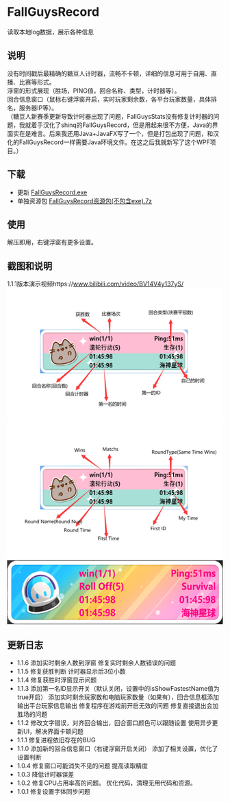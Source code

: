 # FallGuysRecord
  读取本地log数据，展示各种信息
## 说明
  没有时间戳后最精确的糖豆人计时器，流畅不卡顿，详细的信息可用于自用、直播、比赛等形式。\
  浮窗的形式展现（胜场，PING值，回合名称、类型，计时器等）。\
  回合信息窗口（鼠标右键浮窗开启，实时玩家剩余数，各平台玩家数量，具体排名，服务器IP等）。\
（糖豆人新赛季更新导致计时器出现了问题，FallGuysStats没有修复计时器的问题，我就着手汉化了shinq的FallGuysRecord，但是用起来很不方便，Java的界面实在是难言。后来我还用Java+JavaFX写了一个，但是打包出现了问题，和汉化的FallGuysRecord一样需要Java环境文件。在这之后我就新写了这个WPF项目。）
## 下载
  - 更新 [FallGuysRecord.exe](https://raw.githubusercontent.com/mzj21/FallGuysRecord/main/FallGuysRecord.exe)
  - 单独资源包 [FallGuysRecord资源包(不包含exe).7z](https://raw.githubusercontent.com/mzj21/FallGuysRecord/main/FallGuysRecord资源包(不包含exe).7z)<br>
## 使用
解压即用，右键浮窗有更多设置。
## 截图和说明
1.1.1版本演示视频https://www.bilibili.com/video/BV14V4y137yS/
![中文](https://github.com/mzj21/FallGuysRecord/blob/main/images/zh.png)
![English](https://github.com/mzj21/FallGuysRecord/blob/main/images/en.png)
![改变](https://github.com/mzj21/FallGuysRecord/blob/main/images/change.png)
## 更新日志
 - 1.1.6
    添加实时剩余人数到浮窗
    修复实时剩余人数错误的问题
 - 1.1.5
    修复获胜判断
    计时器显示后3位小数
 - 1.1.4
    修复获胜时浮窗显示问题
 - 1.1.3 
    添加第一名ID显示开关（默认关闭，设置中的isShowFastestName值为true开启）
    添加实时剩余玩家数和电脑玩家数量（如果有），回合信息框添加输出平台玩家信息输出
    修复程序在游戏前开启无效的问题
    修复直接退出会加胜场的问题
 - 1.1.2
    修改文字错误，对齐回合输出，回合窗口颜色可以跟随设置
    使用异步更新UI，解决界面卡顿问题
 - 1.1.1
    修复进程依旧存在的BUG
 - 1.1.0
    添加新的回合信息窗口（右键浮窗开启关闭）
    添加了相关设置，优化了设置判断
 - 1.0.4
    修复窗口可能消失不见的问题
    提高读取精度
 - 1.0.3
    降低计时器误差
 - 1.0.2
    修复CPU占用率高的问题。
    优化代码，清理无用代码和资源。
 - 1.0.1
    修复设置字体同步问题